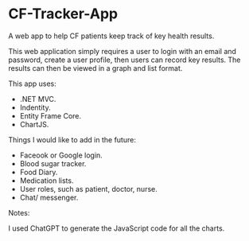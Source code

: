 # CF-Tracker-App
A web app to help CF patients keep track of key health results.

This web application simply requires a user to login with an email and password, 
create a user profile, then users can record key results. The results can then be 
viewed in a graph and list format.

This app uses:

- .NET MVC.
- Indentity.
- Entity Frame Core.
- ChartJS.

Things I would like to add in the future:

- Faceook or Google login.
- Blood sugar tracker.
- Food Diary.
- Medication lists.
- User roles, such as patient, doctor, nurse.
- Chat/ messenger.

Notes:

I used ChatGPT to generate the JavaScript code for all the charts.
